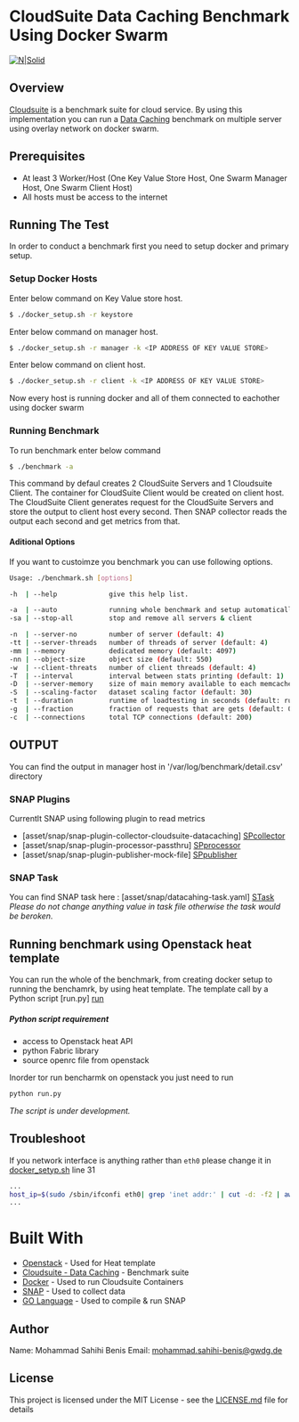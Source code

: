 # CloudSuite Data Caching Benchmark Using Docker Swarm

[![N|Solid](https://www.gwdg.de/GWDG-Theme-1.0-SNAPSHOT/images/gwdg_logo.svg)](https://nodesource.com/products/nsolid)

## Overview
[Cloudsuite] is a benchmark suite for cloud service. By using this implementation you can run a [Data Caching] benchmark on multiple server using overlay network on docker swarm.

## Prerequisites
  - At least 3 Worker/Host (One Key Value Store Host, One Swarm Manager Host, One Swarm Client Host)
  - All hosts must be access to the internet

## Running The Test
In order to conduct a benchmark first you need to setup docker and primary setup.

### Setup Docker Hosts
Enter below command on Key Value store host.
```sh
$ ./docker_setup.sh -r keystore
```
Enter below command on manager host.
```sh
$ ./docker_setup.sh -r manager -k <IP ADDRESS OF KEY VALUE STORE>
```
Enter below command on client host.
```sh
$ ./docker_setup.sh -r client -k <IP ADDRESS OF KEY VALUE STORE>
```
Now every host is running docker and all of them connected to eachother using docker swarm

### Running Benchmark
To run benchmark enter below command
```sh
$ ./benchmark -a
```
This command by defaul creates 2 CloudSuite Servers and 1 Cloudsuite Client. The container for CloudSuite Client would be created on client host. The CloudSuite Client generates request for the CloudSuite Servers and store the output to client host every second. Then SNAP collector reads the output each second and get metrics from that.
#### Aditional Options
If you want to custoimze you benchmark you can use following options.
```sh
Usage: ./benchmark.sh [options]

-h  | --help             give this help list.

-a  | --auto             running whole benchmark and setup automatically
-sa | --stop-all         stop and remove all servers & client

-n  | --server-no        number of server (default: 4)
-tt | --server-threads   number of threads of server (default: 4)
-mm | --memory           dedicated memory (default: 4097)
-nn | --object-size      object size (default: 550)
-w  | --client-threats   number of client threads (default: 4)
-T  | --interval         interval between stats printing (default: 1)
-D  | --server-memory    size of main memory available to each memcached server in MB (default: 4096)
-S  | --scaling-factor   dataset scaling factor (default: 30)
-t  | --duration         runtime of loadtesting in seconds (default: run forever)
-g  | --fraction         fraction of requests that are gets (default: 0.8)
-c  | --connections      total TCP connections (default: 200)
```
## OUTPUT
You can find the output in manager host in '/var/log/benchmark/detail.csv' directory

### SNAP Plugins

Currentlt SNAP using following plugin to read metrics

* [asset/snap/snap-plugin-collector-cloudsuite-datacaching] [SPcollector]
* [asset/snap/snap-plugin-processor-passthru] [SPprocessor]
* [asset/snap/snap-plugin-publisher-mock-file] [SPpublisher]

### SNAP Task
You can find SNAP task here : [asset/snap/datacahing-task.yaml] [STask]
*Please do not change anything value in task file otherwise the task would be beroken.*

## Running benchmark using Openstack heat template
You can run the whole of the benchmark, from creating docker setup to running the benchamrk, by using heat template.
The template call by a Python script [run.py] [run]
##### Python script requirement

* access to Openstack heat API
* python Fabric library
* source openrc file from openstack

Inorder tor run bencharmk on openstack you just need to run
```sh
python run.py
```
*The script is under development.*

## Troubleshoot
If you network interface is anything rather than `eth0` please change it in [docker_setyp.sh](docker_setup.sh) line 31
```sh
...
host_ip=$(sudo /sbin/ifconfi eth0| grep 'inet addr:' | cut -d: -f2 | awk '{print $1}')
...
```
# Built With

* [Openstack](https://www.openstack.org/) - Used for Heat template
* [Cloudsuite - Data Caching](http://cloudsuite.ch/datacaching/) - Benchmark suite
* [Docker](https://www.docker.com/) - Used to run Cloudsuite Containers
* [SNAP](https://github.com/intelsdi-x/snap) - Used to collect data
* [GO Language](https://golang.org/) - Used to compile  & run SNAP

## Author
Name: Mohammad Sahihi Benis
Email: mohammad.sahihi-benis@gwdg.de

License
-------
This project is licensed under the MIT License - see the [LICENSE.md](LICENSE.md) file for details


   [Cloudsuite]: <http://cloudsuite.ch>
   [Data Caching]: <https://github.com/ParsaLab/cloudsuite/tree/master/benchmarks/data-caching>
   [SPcollector]: <https://gitlab.gwdg.de/mikelangelo/cs-dataCaching/blob/master/asset/snap/snap-plugin-collector-cloudsuite-datacaching>
   [SPprocessor]:  <https://gitlab.gwdg.de/mikelangelo/cs-dataCaching/blob/master/asset/snap/snap-plugin-processor-passthru>
   [SPpublisher]: <https://gitlab.gwdg.de/mikelangelo/cs-dataCaching/blob/master/asset/snap/snap-plugin-publisher-mock-file>
   [STask]: <https://gitlab.gwdg.de/mikelangelo/cs-dataCaching/blob/master/asset/snap/datacaching-task.yaml>
   [run]: <https://gitlab.gwdg.de/mikelangelo/cs-dataCaching/blob/master/heat_template/run.py>
